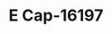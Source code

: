---
f_zip-code: 55379
f_state-code: MN
title: E Cap-16197
f_phone: 952-445-2888
f_city-only: Shakopee
f_address: 300 1St Avenue East Shakopee
f_location-unique-id: '16197'
slug: e-cap-16197
updated-on: '2024-05-30T13:46:58.046Z'
created-on: '2024-05-30T13:36:59.803Z'
published-on: '2024-05-30T13:54:32.469Z'
f_city-state: cms/city/shakopee-mn.md
f_company: cms/company/e-cap.md
f_state: cms/state/minnesota.md
layout: '[payday-loan].html'
tags: payday-loan
---
